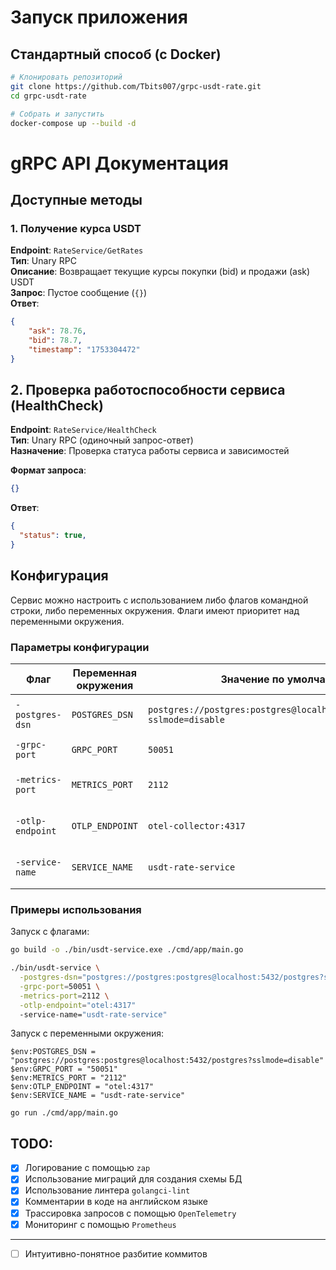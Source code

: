 # Запуск приложения

## Стандартный способ (с Docker)

```bash
# Клонировать репозиторий
git clone https://github.com/Tbits007/grpc-usdt-rate.git
cd grpc-usdt-rate

# Собрать и запустить
docker-compose up --build -d
```

# gRPC API Документация

## Доступные методы

### 1. Получение курса USDT
**Endpoint**: `RateService/GetRates`  
**Тип**: Unary RPC  
**Описание**: Возвращает текущие курсы покупки (bid) и продажи (ask) USDT  
**Запрос**: Пустое сообщение (`{}`)  
**Ответ**: 
```json
{
    "ask": 78.76,
    "bid": 78.7,
    "timestamp": "1753304472"
}
```

## 2. Проверка работоспособности сервиса (HealthCheck)

**Endpoint**: `RateService/HealthCheck`  
**Тип**: Unary RPC (одиночный запрос-ответ)  
**Назначение**: Проверка статуса работы сервиса и зависимостей  

**Формат запроса**:
```json
{}
```
**Ответ**: 
```json
{
  "status": true,
}
```

## Конфигурация

Сервис можно настроить с использованием либо флагов командной строки, либо переменных окружения. Флаги имеют приоритет над переменными окружения.

### Параметры конфигурации

| Флаг            | Переменная окружения | Значение по умолчанию                              | Описание                               |
|-----------------|-----------------------|----------------------------------------------------|----------------------------------------|
| `-postgres-dsn` | `POSTGRES_DSN`        | `postgres://postgres:postgres@localhost:5432/postgres?sslmode=disable` | Строка подключения к PostgreSQL |
| `-grpc-port`    | `GRPC_PORT`           | `50051`                                            | Порт gRPC сервера                     |
| `-metrics-port` | `METRICS_PORT`        | `2112`                                             | Порт сервера метрик                   |
| `-otlp-endpoint`| `OTLP_ENDPOINT`       | `otel-collector:4317`                              | Endpoint OTLP коллектора               |
| `-service-name` | `SERVICE_NAME`        | `usdt-rate-service`                                | Имя сервиса для трейсинга              |

### Примеры использования

Запуск с флагами:
```bash
go build -o ./bin/usdt-service.exe ./cmd/app/main.go

./bin/usdt-service \
  -postgres-dsn="postgres://postgres:postgres@localhost:5432/postgres?sslmode=disable" \
  -grpc-port=50051 \
  -metrics-port=2112 \
  -otlp-endpoint="otel:4317"
  -service-name="usdt-rate-service"
```

Запуск с переменными окружения:
```
$env:POSTGRES_DSN = "postgres://postgres:postgres@localhost:5432/postgres?sslmode=disable"
$env:GRPC_PORT = "50051"
$env:METRICS_PORT = "2112"
$env:OTLP_ENDPOINT = "otel:4317"
$env:SERVICE_NAME = "usdt-rate-service"

go run ./cmd/app/main.go
```

## TODO:

- [x] Логирование с помощью `zap`
- [x] Использование миграций для создания схемы БД
- [x] Использование линтера `golangci-lint`
- [x] Комментарии в коде на английском языке
- [x] Трассировка запросов с помощью `OpenTelemetry`
- [x] Мониторинг с помощью `Prometheus`

---

- [ ] Интуитивно-понятное разбитие коммитов
